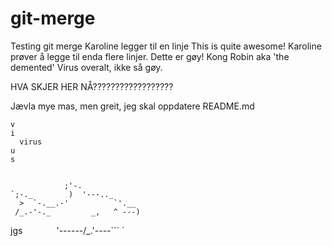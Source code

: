 # git-merge
Testing git merge
Karoline legger til en linje
This is quite awesome!
Karoline prøver å legge til enda flere linjer.
Dette er gøy!
Kong Robin aka 'the demented'
Virus overalt, ikke så gøy.

HVA SKJER HER NÅ??????????????????


Jævla mye mas, men greit, jeg skal oppdatere README.md

	v
	i
      virus
	u
	s


                ;'-. 
    `;-._        )  '---.._
      >  `-.__.-'          `'.__
     /_.-'-._         _,   ^ ---)
jgs  `       `'------/_.'----```
                     `


